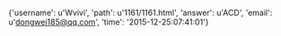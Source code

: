 {'username': u'Wvivi', 'path': u'1161/1161.html', 'answer': u'ACD', 'email': u'dongwei185@qq.com', 'time': '2015-12-25:07:41:01'}